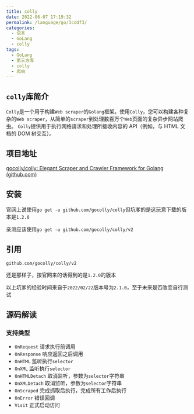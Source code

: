 ```yaml
---
title: colly
date: 2022-06-07 17:19:32
permalink: /language/go/3cddf3/
categories:
  - 语言
  - GoLang
  - colly
tags:
  - GoLang
  - 第三方库
  - colly
  - 爬虫
---
```


## `colly`库简介

`Colly`是一个用于构建`Web scraper`的`Golang`框架。使用`Colly`，您可以构建各种复杂的`Web scraper`，从简单的`scraper`到处理数百万个`Web`页面的复杂异步网站爬虫。 `Colly`提供用于执行网络请求和处理所接收内容的 API（例如，与 HTML 文档的 DOM 树交互）。

<!-- more -->

<InArticleAdsense
    data-ad-client="ca-pub-1725717718088510"
    data-ad-slot="7426219401">
</InArticleAdsense>

## 项目地址

[gocolly/colly: Elegant Scraper and Crawler Framework for Golang (github.com)](https://github.com/gocolly/colly)

## 安装

官网上说使用`go get -u github.com/gocolly/colly`但坑爹的是这玩意下载的版本是`1.2.0`

亲测应该使用`go get -u github.com/gocolly/colly/v2`

## 引用

`github.com/gocolly/colly/v2`

还是那样子，按官网来的话得到的是`1.2.0`的版本

以上坑爹的经验时间来自于`2022/02/22`版本号为`2.1.0`，至于未来是否改变自行测试

## 源码解读

### 支持类型

- `OnRequest` 请求执行前调用
- `OnResponse` 响应返回之后调用
- `OnHTML` 监听执行`selector`
- `OnXML` 监听执行`selector`
- `OnHTMLDetach` 取消监听，参数为`selector`字符串
- `OnXMLDetach` 取消监听，参数为`selector`字符串
- `OnScraped` 完成抓取后执行，完成所有工作后执行
- `OnError` 错误回调
- `Visit` 正式启动访问
